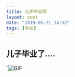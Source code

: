 ```yaml
---
title: 儿子毕业照
layout: post
date: "2019-06-21 14:52"
tags: [毕业]
---
```




## 儿子毕业了....

`![``GIF``]({{site.baseurl}}/assets/file/graduate.jpg)

